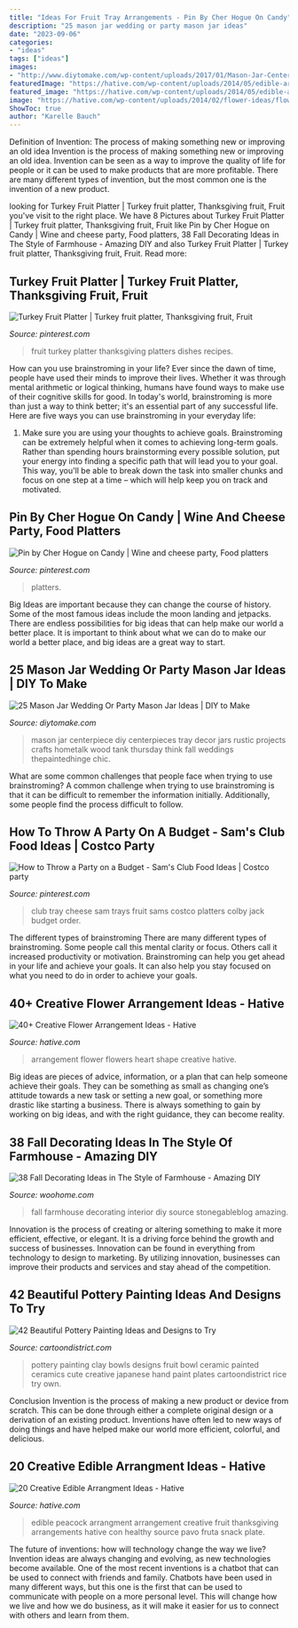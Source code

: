 ```yaml
---
title: "Ideas For Fruit Tray Arrangements - Pin By Cher Hogue On Candy"
description: "25 mason jar wedding or party mason jar ideas"
date: "2023-09-06"
categories:
- "ideas"
tags: ["ideas"]
images:
- "http://www.diytomake.com/wp-content/uploads/2017/01/Mason-Jar-Centerpiece-Tray.jpg"
featuredImage: "https://hative.com/wp-content/uploads/2014/05/edible-arrangements/5-peacock-edible-arrangement.jpg"
featured_image: "https://hative.com/wp-content/uploads/2014/05/edible-arrangements/5-peacock-edible-arrangement.jpg"
image: "https://hative.com/wp-content/uploads/2014/02/flower-ideas/flowers-arrangement-in-heart-shape-2.jpg"
ShowToc: true
author: "Karelle Bauch"
---
```



Definition of Invention: The process of making something new or improving an old idea
Invention is the process of making something new or improving an old idea. Invention can be seen as a way to improve the quality of life for people or it can be used to make products that are more profitable. There are many different types of invention, but the most common one is the invention of a new product.

	

		
looking for Turkey Fruit Platter | Turkey fruit platter, Thanksgiving fruit, Fruit you've visit to the right place. We have 8 Pictures about Turkey Fruit Platter | Turkey fruit platter, Thanksgiving fruit, Fruit like Pin by Cher Hogue on Candy | Wine and cheese party, Food platters, 38 Fall Decorating Ideas in The Style of Farmhouse - Amazing DIY and also Turkey Fruit Platter | Turkey fruit platter, Thanksgiving fruit, Fruit. Read more:
		
    
## Turkey Fruit Platter | Turkey Fruit Platter, Thanksgiving Fruit, Fruit

<img loading=lazy src="https://i.pinimg.com/736x/1a/c6/32/1ac632a96041742e97cdee30e6f1a5fe--turkey-fruit-platter-fruit-platters.jpg" onerror="this.onerror=null;this.src='https://tse3.mm.bing.net/th?id=OIP.CGJu2xVwLDtCssJoHnnbqQDhEs&amp;pid=15.1';" alt="Turkey Fruit Platter | Turkey fruit platter, Thanksgiving fruit, Fruit">

_Source: pinterest.com_

>fruit turkey platter thanksgiving platters dishes recipes. 

	

How can you use brainstroming in your life?
Ever since the dawn of time, people have used their minds to improve their lives. Whether it was through mental arithmetic or logical thinking, humans have found ways to make use of their cognitive skills for good. In today's world, brainstroming is more than just a way to think better; it's an essential part of any successful life. Here are five ways you can use brainstroming in your everyday life: 
1) Make sure you are using your thoughts to achieve goals. Brainstroming can be extremely helpful when it comes to achieving long-term goals. Rather than spending hours brainstorming every possible solution, put your energy into finding a specific path that will lead you to your goal. This way, you'll be able to break down the task into smaller chunks and focus on one step at a time – which will help keep you on track and motivated.

    
## Pin By Cher Hogue On Candy | Wine And Cheese Party, Food Platters

<img loading=lazy src="https://i.pinimg.com/736x/59/06/3c/59063cc326019c78a2e56b3fb9748559.jpg" onerror="this.onerror=null;this.src='https://tse3.mm.bing.net/th?id=OIP.zWbsGZnesQ2Ga8_deVg0EAHaLi&amp;pid=15.1';" alt="Pin by Cher Hogue on Candy | Wine and cheese party, Food platters">

_Source: pinterest.com_

>platters. 

	

Big Ideas are important because they can change the course of history. Some of the most famous ideas include the moon landing and jetpacks. There are endless possibilities for big ideas that can help make our world a better place. It is important to think about what we can do to make our world a better place, and big ideas are a great way to start.

    
## 25 Mason Jar Wedding Or Party Mason Jar Ideas | DIY To Make

<img loading=lazy src="http://www.diytomake.com/wp-content/uploads/2017/01/Mason-Jar-Centerpiece-Tray.jpg" onerror="this.onerror=null;this.src='https://tse3.mm.bing.net/th?id=OIP.eVqp-UXgs7SJ6xENOizisAHaKP&amp;pid=15.1';" alt="25 Mason Jar Wedding Or Party Mason Jar Ideas | DIY to Make">

_Source: diytomake.com_

>mason jar centerpiece diy centerpieces tray decor jars rustic projects crafts hometalk wood tank thursday think fall weddings thepaintedhinge chic. 

	

What are some common challenges that people face when trying to use brainstroming?
A common challenge when trying to use brainstroming is that it can be difficult to remember the information initially. Additionally, some people find the process difficult to follow.

    
## How To Throw A Party On A Budget - Sam&#039;s Club Food Ideas | Costco Party

<img loading=lazy src="https://i.pinimg.com/736x/72/f1/7a/72f17a6150cc70978ca534c7d3e84d44.jpg" onerror="this.onerror=null;this.src='https://tse3.mm.bing.net/th?id=OIP.RjMq9NVxgK1TztlzjBNB5AHaHa&amp;pid=15.1';" alt="How to Throw a Party on a Budget - Sam&#039;s Club Food Ideas | Costco party">

_Source: pinterest.com_

>club tray cheese sam trays fruit sams costco platters colby jack budget order. 

	

The different types of brainstroming
There are many different types of brainstroming. Some people call this mental clarity or focus. Others call it increased productivity or motivation. Brainstroming can help you get ahead in your life and achieve your goals. It can also help you stay focused on what you need to do in order to achieve your goals.

    
## 40+ Creative Flower Arrangement Ideas - Hative

<img loading=lazy src="https://hative.com/wp-content/uploads/2014/02/flower-ideas/flowers-arrangement-in-heart-shape-2.jpg" onerror="this.onerror=null;this.src='https://tse2.mm.bing.net/th?id=OIP.vAUe4V1C3_1Juko05vvkIQHaLK&amp;pid=15.1';" alt="40+ Creative Flower Arrangement Ideas - Hative">

_Source: hative.com_

>arrangement flower flowers heart shape creative hative. 

	

Big ideas are pieces of advice, information, or a plan that can help someone achieve their goals. They can be something as small as changing one’s attitude towards a new task or setting a new goal, or something more drastic like starting a business. There is always something to gain by working on big ideas, and with the right guidance, they can become reality.

    
## 38 Fall Decorating Ideas In The Style Of Farmhouse - Amazing DIY

<img loading=lazy src="http://www.woohome.com/wp-content/uploads/2017/09/fall-decorating-ideas-in-farmhouse-style-29.jpg" onerror="this.onerror=null;this.src='https://tse3.mm.bing.net/th?id=OIP.ZxgQr8Cjmwcy5HqMxXb_-wHaLL&amp;pid=15.1';" alt="38 Fall Decorating Ideas in The Style of Farmhouse - Amazing DIY">

_Source: woohome.com_

>fall farmhouse decorating interior diy source stonegableblog amazing. 

	

Innovation is the process of creating or altering something to make it more efficient, effective, or elegant. It is a driving force behind the growth and success of businesses. Innovation can be found in everything from technology to design to marketing. By utilizing innovation, businesses can improve their products and services and stay ahead of the competition.

    
## 42 Beautiful Pottery Painting Ideas And Designs To Try

<img loading=lazy src="http://www.cartoondistrict.com/wp-content/uploads/2017/08/Pottery-Painting-Ideas-and-Designs19.jpg" onerror="this.onerror=null;this.src='https://tse4.mm.bing.net/th?id=OIP.sEbjozb7TmLpiDEGvpJ5eQHaJ_&amp;pid=15.1';" alt="42 Beautiful Pottery Painting Ideas and Designs to Try">

_Source: cartoondistrict.com_

>pottery painting clay bowls designs fruit bowl ceramic painted ceramics cute creative japanese hand paint plates cartoondistrict rice try own. 

	

Conclusion
Invention is the process of making a new product or device from scratch. This can be done through either a complete original design or a derivation of an existing product. Inventions have often led to new ways of doing things and have helped make our world more efficient, colorful, and delicious.

    
## 20 Creative Edible Arrangment Ideas - Hative

<img loading=lazy src="https://hative.com/wp-content/uploads/2014/05/edible-arrangements/5-peacock-edible-arrangement.jpg" onerror="this.onerror=null;this.src='https://tse2.mm.bing.net/th?id=OIP.MgzudQGr-pKqeTvxTsoRrgHaHa&amp;pid=15.1';" alt="20 Creative Edible Arrangment Ideas - Hative">

_Source: hative.com_

>edible peacock arrangment arrangement creative fruit thanksgiving arrangements hative con healthy source pavo fruta snack plate. 

	

The future of inventions: how will technology change the way we live?
Invention ideas are always changing and evolving, as new technologies become available. One of the most recent inventions is a chatbot that can be used to connect with friends and family. Chatbots have been used in many different ways, but this one is the first that can be used to communicate with people on a more personal level. This will change how we live and how we do business, as it will make it easier for us to connect with others and learn from them.

